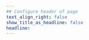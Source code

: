 ```yaml
---
## Configure header of page
text_align_right: false
show_title_as_headline: false
headline: 
---
```


<!-- this is a subheadline Here you will read a bit more about what I do and why I do it. Thanks for reading! -->